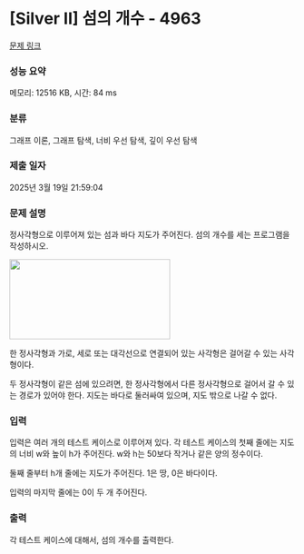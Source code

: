 # [Silver II] 섬의 개수 - 4963 

[문제 링크](https://www.acmicpc.net/problem/4963) 

### 성능 요약

메모리: 12516 KB, 시간: 84 ms

### 분류

그래프 이론, 그래프 탐색, 너비 우선 탐색, 깊이 우선 탐색

### 제출 일자

2025년 3월 19일 21:59:04

### 문제 설명

<p>정사각형으로 이루어져 있는 섬과 바다 지도가 주어진다. 섬의 개수를 세는 프로그램을 작성하시오.</p>

<p><img alt="" src="https://www.acmicpc.net/upload/images/island.png" style="width: 283px; height: 141px;"></p>

<p>한 정사각형과 가로, 세로 또는 대각선으로 연결되어 있는 사각형은 걸어갈 수 있는 사각형이다. </p>

<p>두 정사각형이 같은 섬에 있으려면, 한 정사각형에서 다른 정사각형으로 걸어서 갈 수 있는 경로가 있어야 한다. 지도는 바다로 둘러싸여 있으며, 지도 밖으로 나갈 수 없다.</p>

### 입력 

 <p>입력은 여러 개의 테스트 케이스로 이루어져 있다. 각 테스트 케이스의 첫째 줄에는 지도의 너비 w와 높이 h가 주어진다. w와 h는 50보다 작거나 같은 양의 정수이다.</p>

<p>둘째 줄부터 h개 줄에는 지도가 주어진다. 1은 땅, 0은 바다이다.</p>

<p>입력의 마지막 줄에는 0이 두 개 주어진다.</p>

### 출력 

 <p>각 테스트 케이스에 대해서, 섬의 개수를 출력한다.</p>

